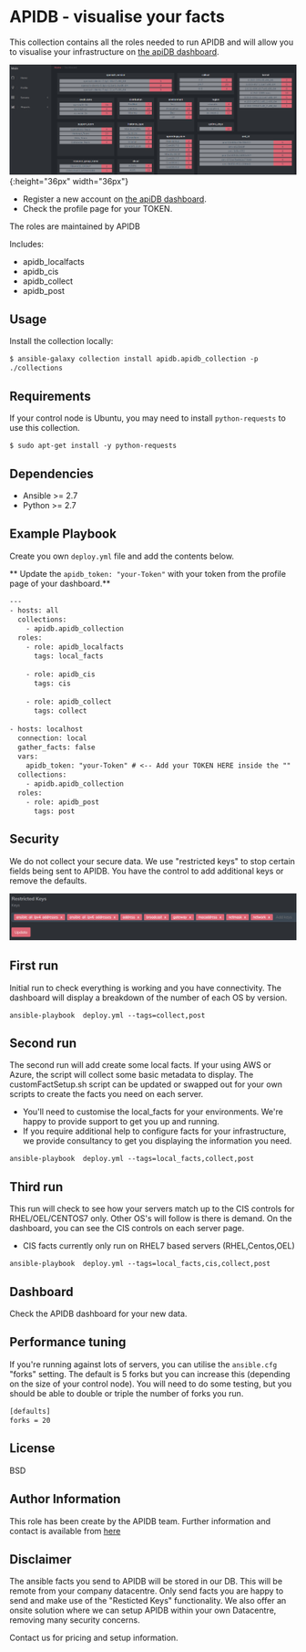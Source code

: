 APIDB - visualise your facts
============================

This collection contains all the roles needed to run APIDB and will allow you to visualise your infrastructure on [the apiDB dashboard](https://app.apidb.io/).

![apidb](https://raw.githubusercontent.com/apidb-io/apidb-collection/master/apidb_screenshot1.PNG){:height="36px" width="36px"}

 * Register a new account on [the apiDB dashboard](https://app.apidb.io/).
 * Check the profile page for your TOKEN.

The roles are maintained by APIDB

Includes:

 * apidb_localfacts
 * apidb_cis
 * apidb_collect
 * apidb_post


Usage
-----

Install the collection locally:
````
$ ansible-galaxy collection install apidb.apidb_collection -p ./collections
````

Requirements
------------

If your control node is Ubuntu, you may need to install ````python-requests```` to use this collection.
````
$ sudo apt-get install -y python-requests
````

Dependencies
------------

 * Ansible >= 2.7
 * Python >= 2.7

Example Playbook
----------------
Create you own ````deploy.yml```` file and add the contents below.

** Update the ````apidb_token: "your-Token"```` with your token from the profile page of your dashboard.**


    ---
    - hosts: all
      collections:
        - apidb.apidb_collection
      roles:
        - role: apidb_localfacts
          tags: local_facts

        - role: apidb_cis
          tags: cis

        - role: apidb_collect
          tags: collect
    
    - hosts: localhost
      connection: local
      gather_facts: false
      vars:
        apidb_token: "your-Token" # <-- Add your TOKEN HERE inside the ""
      collections:
        - apidb.apidb_collection
      roles:
        - role: apidb_post
          tags: post


Security
--------
We do not collect your secure data. We use "restricted keys" to stop certain fields being sent to APIDB. You have the control to add additional keys or remove the defaults.

![Alt text](https://raw.githubusercontent.com/apidb-io/apidb-collection/master/apidb_screenshot2.PNG)


First run
---------
Initial run to check everything is working and you have connectivity. The dashboard will display a breakdown of the number of each OS by version.

````
ansible-playbook  deploy.yml --tags=collect,post
````

Second run
----------
The second run will add create some local facts. If your using AWS or Azure, the script will collect some basic metadata to display. The customFactSetup.sh script can be updated or swapped out for your own scripts to create the facts you need on each server.

 * You'll need to customise the local_facts for your environments. We're happy to provide support to get you up and running.
 * If you require additional help to configure facts for your infrastructure, we provide consultancy to get you displaying the information you need.
 
````
ansible-playbook  deploy.yml --tags=local_facts,collect,post
````

Third run
---------
This run will check to see how your servers match up to the CIS controls for RHEL/OEL/CENTOS7 only. Other OS's will follow is there is demand. On the dashboard, you can see the CIS controls on each server page.

 * CIS facts currently only run on RHEL7 based servers (RHEL,Centos,OEL)

````
ansible-playbook  deploy.yml --tags=local_facts,cis,collect,post
````

Dashboard
---------
Check the APIDB dashboard for your new data.


Performance tuning
------------------
If you're running against lots of servers, you can utilise the ````ansible.cfg```` "forks" setting. The default is 5 forks but you can increase this (depending on the size of your control node). You will need to do some testing, but you should be able to double or triple the number of forks you run.


````
[defaults]
forks = 20
````

License
-------

BSD

Author Information
------------------
This role has been create by the APIDB team. Further information and contact is available from [here](https://www.apidb.io/)

Disclaimer
----------
The ansible facts you send to APIDB will be stored in our DB. This will be remote from your company datacentre. Only send facts you are happy to send and make use of the "Resticted Keys" functionality. We also offer an onsite solution where we can setup APIDB within your own Datacentre, removing many security concerns.

Contact us for pricing and setup information.
